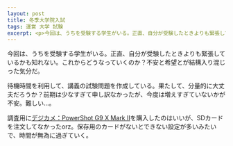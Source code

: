 ```yaml
---
layout: post
title: 冬季大学院入試
tags: 運営 大学 試験
excerpt: <p>今回は、うちを受験する学生がいる。正直、自分が受験したときよりも緊張しているかも知れない。これからどうなっていくのか？不安と希望とが結構入り混じった気分だ。</p>
---
```


今回は、うちを受験する学生がいる。正直、自分が受験したときよりも緊張しているかも知れない。これからどうなっていくのか？不安と希望とが結構入り混じった気分だ。

待機時間を利用して、講義の試験問題を作成している。果たして、分量的に大丈夫だろうか？前期は少なすぎて申し訳なかったが、今度は増えすぎていないかが不安。難しい…。

調査用に[デジカメ：PowerShot G9 X Mark II](http://cweb.canon.jp/camera/dcam/lineup/powershot/g9xmk2/)を購入したのはいいが、SDカードを注文してなかったorz。保存用のカードがないとできない設定が多いみたいで、時間が無為に過ぎていく。
